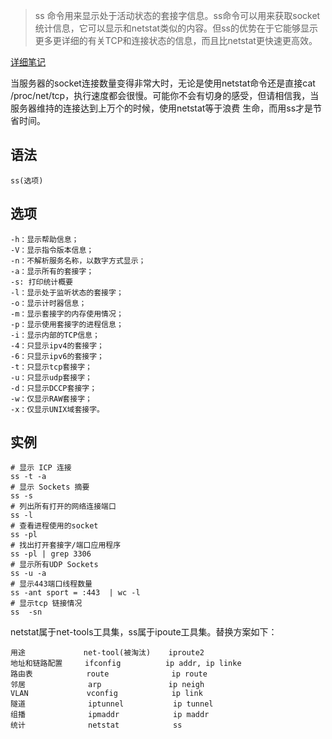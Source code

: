 > ss 命令用来显示处于活动状态的套接字信息。ss命令可以用来获取socket统计信息，它可以显示和netstat类似的内容。但ss的优势在于它能够显示更多更详细的有关TCP和连接状态的信息，而且比netstat更快速更高效。

[详细笔记](http://www.ttlsa.com/linux-command/ss-replace-netstat/)

当服务器的socket连接数量变得非常大时，无论是使用netstat命令还是直接cat /proc/net/tcp，执行速度都会很慢。可能你不会有切身的感受，但请相信我，当服务器维持的连接达到上万个的时候，使用netstat等于浪费 生命，而用ss才是节省时间。


语法
---
    ss(选项)

选项
---
    -h：显示帮助信息；
    -V：显示指令版本信息；
    -n：不解析服务名称，以数字方式显示；
    -a：显示所有的套接字；
    -s: 打印统计概要
    -l：显示处于监听状态的套接字；
    -o：显示计时器信息；
    -m：显示套接字的内存使用情况；
    -p：显示使用套接字的进程信息；
    -i：显示内部的TCP信息；
    -4：只显示ipv4的套接字；
    -6：只显示ipv6的套接字；
    -t：只显示tcp套接字；
    -u：只显示udp套接字；
    -d：只显示DCCP套接字；
    -w：仅显示RAW套接字；
    -x：仅显示UNIX域套接字。
    
实例
---

    # 显示 ICP 连接
    ss -t -a
    # 显示 Sockets 摘要
    ss -s
    # 列出所有打开的网络连接端口
    ss -l
    # 查看进程使用的socket
    ss -pl
    # 找出打开套接字/端口应用程序
    ss -pl | grep 3306
    # 显示所有UDP Sockets
    ss -u -a
    # 显示443端口线程数量
    ss -ant sport = :443  | wc -l
    # 显示tcp 链接情况
    ss  -sn


netstat属于net-tools工具集，ss属于ipoute工具集。替换方案如下：

````
用途             net-tool(被淘汰)    iproute2
地址和链路配置     ifconfig          ip addr, ip linke
路由表            route              ip route
邻居              arp               ip neigh
VLAN             vconfig            ip link
隧道              iptunnel           ip tunnel
组播              ipmaddr            ip maddr
统计              netstat            ss
````